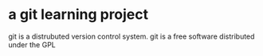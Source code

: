 # a git learning project

git is a distrubuted version control system.
git is a free software distributed under the GPL
